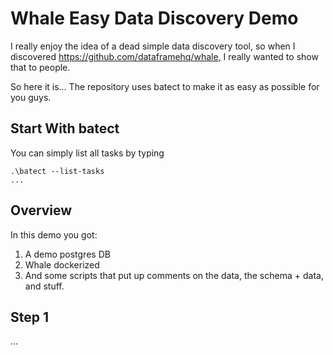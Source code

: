 # Whale Easy Data Discovery Demo

I really enjoy the idea of a dead simple data discovery tool, so when I discovered https://github.com/dataframehq/whale, I really wanted to show that to people.

So here it is... The repository uses batect to make it as easy as possible for you guys.

## Start With batect

You can simply list all tasks by typing

```
.\batect --list-tasks
...
```

## Overview

In this demo you got:

1.  A demo postgres DB
2.  Whale dockerized
3.  And some scripts that put up comments on the data,
    the schema + data, and stuff.

## Step 1

...

